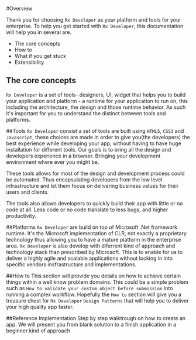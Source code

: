 ﻿#Overview

Thank you for choosing `Rx Developer` as your platform and tools for your enterprise. To help you get started with `Rx Developer`, this documentation will help you in several are.

* The core concepts
* How to
* What if you get stuck
* Extensibility

## The core concepts
`Rx Developer` is a set of tools- designers, UI, widget that helps you to build your application and platform - a runtime for your application to run on, this including the architecture, the design and those runtime behavior.
As such it's important for you to understand the distinct between tools and platforms.

##Tools
`Rx Developer` consist a set of tools are built using `HTML5`, `CSS3` and `Javascript`, these choices are made in order to give you(the developers) the best experience while developing your app, without having to have huge installation for different tools. Our goals is to bring all the design and developers experience in a browser. Bringing your development environment where ever you might be.

These tools allows for most of the design and development process could be automated. Thus encapsulating developers from the low level infrastructure and let them focus on delivering business values for their users and clients.

The tools also allows developers to quickly build their app with little or no code at all. Less code or no code translate to less bugs, and higher productivity.

##Platforms
`Rx Developer` are build on top of Microsoft .Net framework runtime. It's the Microsoft implementation of CLR, not exactly a proprietary technology thus allowing you to have a mature platform in the enterprise area. `Rx Developer` is also develop with diferrent kind of approach and technology stack than prescribed by Microsoft. This is to enable for us to deliver a highly agile and scalable applications without locking in into specific vendors insfrastructure and implementations.

##How to
This section will provide you details on how to achieve certain things within a well know problem domains. This could be a simple problem such as `How to validate your custom object before submission` into running a complex workflow. Hopefully the `How to` section will give you a treasure chest for `Rx Developer` `Design Patterns` that will help you to deliver your high quality app faster.

##Reference Implementation
Step by step walktrough on how to create an app. We will present you from blank solution to a finish application in a beginner kind of approach